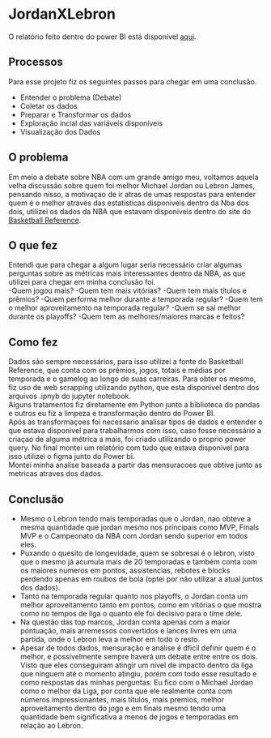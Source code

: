 ﻿# JordanXLebron
 O relatório feito dentro do power BI está disponível [aqui](https://app.powerbi.com/view?r=eyJrIjoiNzc2YjY3NDUtODRmOS00OTUwLTk3MzgtY2JkYTU3ODIwNGE1IiwidCI6IjBjMzkwMzgzLTc1NTQtNDdkOC05YmVkLTgxMDI3YzBjMjE4OCJ9).
## Processos 
Para esse projeto fiz os seguintes passos para chegar em uma conclusão. <br>
- Entender o problema (Debate)
- Coletar os dados
- Preparar e Transformar os dados
- Exploração incial das variáveis disponíveis
- Visualização dos Dados


## O problema 
Em meio a debate sobre NBA com um grande amigo meu, voltamos aquela velha discussão sobre quem foi melhor Michael Jordan ou Lebron James, pensando nisso, a motivaçao de ir atras de umas respostas para entender quem é o melhor através das estatisticas disponiveis dentro da Nba dos dois, utilizei os dados da NBA que estavam disponíveis dentro do site do [Basketball Reference](https://www.basketball-reference.com). 

## O que fez 
Entendi que para chegar a algum lugar seria necessário criar algumas perguntas sobre as métricas mais interessantes dentro da NBA, as que utilizei para chegar em minha conclusão foi. <br>
-Quem jogou mais?
-Quem tem mais vitórias?
-Quem tem mais títulos e prêmios?
-Quem performa melhor durante a temporada regular?
-Quem tem o melhor aproveitamento na temporada regular?
-Quem se sai melhor durante os playoffs?
-Quem tem as melhores/maiores marcas e feitos?


## Como fez
Dados são sempre necessários, para isso utilizei a fonte do Basketball Reference, que conta com os prêmios, jogos, totais e médias por temporada e o gamelog ao longo de suas carreiras. 
Para obter os mesmo, fiz uso de web scrapping utilizando python, que esta disponível dentro dos arquivos .ipnyb do jupyter notebook. <br>
Alguns tratamentos fiz diretamente em Python junto a biblioteca do pandas e outros eu fiz a limpeza e transformação dentro do Power BI. <br>
Após as transformaçoes foi necessario analisar tipos de dados e entender o que estava disponivel para trabalharmos com isso, caso fosse necessário a criaçao de alguma métrica a mais, foi criado utilizando o proprio power query.
No final montei um relatório com tudo que estava disponivel para isso utilizei o figma junto do Power bi. <br>
Montei minha analise baseada a partir das mensuracoes que obtive junto as metricas atraves dos dados.

## Conclusão
 - Mesmo o Lebron tendo mais temporadas que o Jordan, nao obteve a mesma quantidade que jordan mesmo nos principais como MVP, Finals MVP e o Campeonato da NBA com Jordan sendo superior em todos eles.
  - Puxando o quesito de longevidade, quem se sobresai é o lebron, visto que o mesmo já acumula mais de 20 temporadas e também conta com os maiores numeros em pontos, assistencias, rebotes e blocks perdendo apenas em roubos de bola (optei por não utilizar a atual juntos dos dados).
  - Tanto na temporada regular quanto nos playoffs, o Jordan conta um melhor aproveitamento tanto em pontos, como em vitórias o que mostra como no tempos de liga o quanto ele foi decisivo para o time dele.
  - Na questão das top marcos, Jordan conta apenas com a maior pontuação, mais arremessos convertidos e lances livres em uma partida, onde o Lebron leva a melhor em todo o resto. <br>
  - Apesar de todos dados, mensuração e análise é dficil definir quem é o melhor, e possivelmente sempre haverá um debate entre entre os dois. Visto que eles conseguiram atingir um nível de impacto dentro da liga que ninguem até o momento atingiu, porém com todo esse resultado e como respostas das minhas perguntas: Eu fico com o Michael Jordan como o melhor da Liga, por conta que ele realmente conta com números impressionantes, mais titulos, mais premios, melhor aproveitamento dentro do jogo e em finais mesmo tendo uma quantidade bem significativa a menos de jogos e temporadas em relação ao Lebron.
